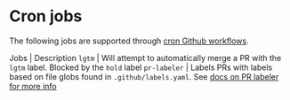 # Cron jobs

The following jobs are supported through [cron Github workflows]().

Jobs | Description
`lgtm` | Will attempt to automatically merge a PR with the `lgtm` label. Blocked by the `hold` label
`pr-labeler` | Labels PRs with labels based on file globs found in `.github/labels.yaml`. See [docs on PR labeler for more info](pr-labeling.md)
